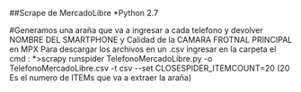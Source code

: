 ##Scrape de MercadoLibre
*Python 2.7
 
#Generamos una araña que va a ingresar a cada telefono y devolver NOMBRE DEL SMARTPHONE y Calidad de la CAMARA FROTNAL PRINCIPAL en MPX
Para descargar los archivos en un .csv ingresar en la carpeta el cmd :
*>scrapy runspider TelefonoMercadoLibre.py -o TelefonoMercadoLibre.csv -t csv --set CLOSESPIDER_ITEMCOUNT=20 (20 Es el numero de ITEMs que va a extraer la araña)
